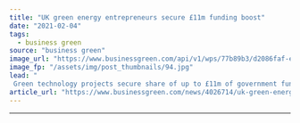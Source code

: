 ```yaml
---
title: "UK green energy entrepreneurs secure £11m funding boost"
date: "2021-02-04"
tags: 
  - business green
source: "business green"
image_url: "https://www.businessgreen.com/api/v1/wps/77b89b3/d2086faf-e407-41c3-830a-ceaf205e3329/2/Axis-Energy-Projects-EEF-grant-funded-model-testing-at-the-University-of-Edinburgh-s-FloWave-tank-185x114.jpg"
image_fp: "/assets/img/post_thumbnails/94.jpg"
lead: "
 Green technology projects secure share of up to £11m of government funding to support development of their innovations ..."
article_url: "https://www.businessgreen.com/news/4026714/uk-green-energy-entrepreneurs-secure-gbp11m-funding-boost"
---
```


---
